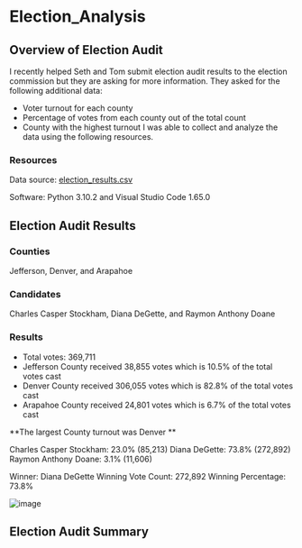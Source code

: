 # Election_Analysis
## Overview of Election Audit
I recently helped Seth and Tom submit election audit results to the election commission but they are asking for more information. They asked for the following additional data:
 - Voter turnout for each county
 - Percentage of votes from each county out of the total count
 - County with the highest turnout
I was able to collect and analyze the data using the following resources.

### Resources
Data source: [election_results.csv](https://raw.githubusercontent.com/AndyPicton/Election_Analysis/main/Resources/election_results.csv)

Software: Python 3.10.2 and Visual Studio Code 1.65.0

## Election Audit Results
### Counties
Jefferson, Denver, and Arapahoe

### Candidates
Charles Casper Stockham, Diana DeGette, and Raymon Anthony Doane

### Results
- Total votes: 369,711
- Jefferson County received 38,855 votes which is 10.5% of the total votes cast
- Denver County received 306,055 votes which is 82.8% of the total votes cast
- Arapahoe County received 24,801 votes which is 6.7% of the total votes cast

**The largest County turnout was Denver
**

Charles Casper Stockham: 23.0% (85,213)
Diana DeGette: 73.8% (272,892)
Raymon Anthony Doane: 3.1% (11,606)

Winner: Diana DeGette
Winning Vote Count: 272,892
Winning Percentage: 73.8%

![image](https://user-images.githubusercontent.com/99369565/158076858-b34da261-8739-4e0b-b857-f253993b8dc3.png)


## Election Audit Summary
